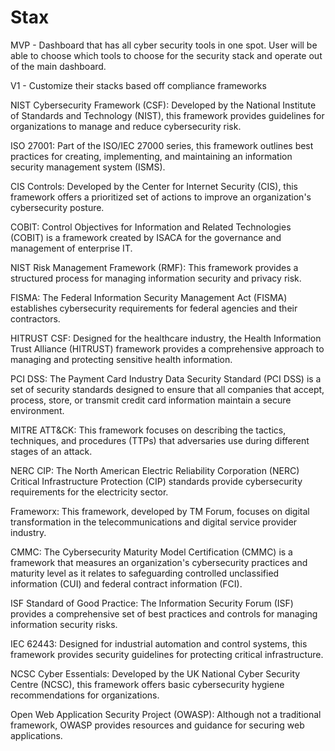 # Stax

MVP - Dashboard that has all cyber security tools in one spot. User will be able to choose which tools to choose for the security stack and operate out of the main dashboard.

V1 - Customize their stacks based off compliance frameworks

NIST Cybersecurity Framework (CSF): Developed by the National Institute of Standards and Technology (NIST), this framework provides guidelines for organizations to manage and reduce cybersecurity risk.

ISO 27001: Part of the ISO/IEC 27000 series, this framework outlines best practices for creating, implementing, and maintaining an information security management system (ISMS).

CIS Controls: Developed by the Center for Internet Security (CIS), this framework offers a prioritized set of actions to improve an organization's cybersecurity posture.

COBIT: Control Objectives for Information and Related Technologies (COBIT) is a framework created by ISACA for the governance and management of enterprise IT.

NIST Risk Management Framework (RMF): This framework provides a structured process for managing information security and privacy risk.

FISMA: The Federal Information Security Management Act (FISMA) establishes cybersecurity requirements for federal agencies and their contractors.

HITRUST CSF: Designed for the healthcare industry, the Health Information Trust Alliance (HITRUST) framework provides a comprehensive approach to managing and protecting sensitive health information.

PCI DSS: The Payment Card Industry Data Security Standard (PCI DSS) is a set of security standards designed to ensure that all companies that accept, process, store, or transmit credit card information maintain a secure environment.

MITRE ATT&CK: This framework focuses on describing the tactics, techniques, and procedures (TTPs) that adversaries use during different stages of an attack.

NERC CIP: The North American Electric Reliability Corporation (NERC) Critical Infrastructure Protection (CIP) standards provide cybersecurity requirements for the electricity sector.

Frameworx: This framework, developed by TM Forum, focuses on digital transformation in the telecommunications and digital service provider industry.

CMMC: The Cybersecurity Maturity Model Certification (CMMC) is a framework that measures an organization's cybersecurity practices and maturity level as it relates to safeguarding controlled unclassified information (CUI) and federal contract information (FCI).

ISF Standard of Good Practice: The Information Security Forum (ISF) provides a comprehensive set of best practices and controls for managing information security risks.

IEC 62443: Designed for industrial automation and control systems, this framework provides security guidelines for protecting critical infrastructure.

NCSC Cyber Essentials: Developed by the UK National Cyber Security Centre (NCSC), this framework offers basic cybersecurity hygiene recommendations for organizations.

Open Web Application Security Project (OWASP): Although not a traditional framework, OWASP provides resources and guidance for securing web applications.
